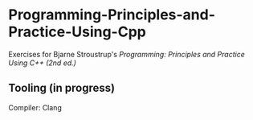 # Programming-Principles-and-Practice-Using-Cpp
Exercises for Bjarne Stroustrup's *Programming: Principles and Practice Using C++ (2nd ed.)*

## Tooling (in progress)

Compiler: Clang

